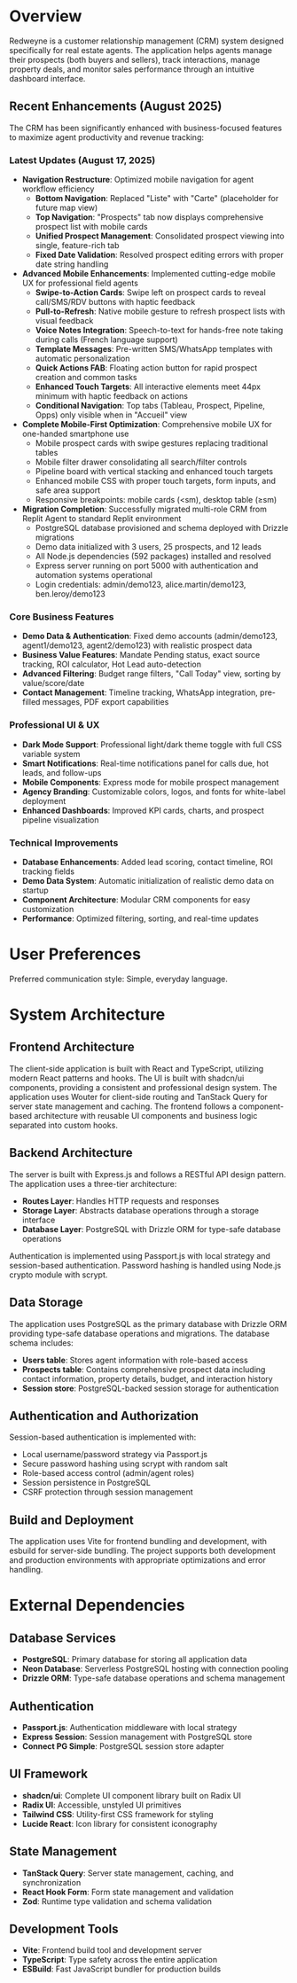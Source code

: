 # Overview

Redweyne is a customer relationship management (CRM) system designed specifically for real estate agents. The application helps agents manage their prospects (both buyers and sellers), track interactions, manage property deals, and monitor sales performance through an intuitive dashboard interface.

## Recent Enhancements (August 2025)

The CRM has been significantly enhanced with business-focused features to maximize agent productivity and revenue tracking:

### Latest Updates (August 17, 2025)
- **Navigation Restructure**: Optimized mobile navigation for agent workflow efficiency
  - **Bottom Navigation**: Replaced "Liste" with "Carte" (placeholder for future map view)
  - **Top Navigation**: "Prospects" tab now displays comprehensive prospect list with mobile cards
  - **Unified Prospect Management**: Consolidated prospect viewing into single, feature-rich tab
  - **Fixed Date Validation**: Resolved prospect editing errors with proper date string handling
- **Advanced Mobile Enhancements**: Implemented cutting-edge mobile UX for professional field agents
  - **Swipe-to-Action Cards**: Swipe left on prospect cards to reveal call/SMS/RDV buttons with haptic feedback
  - **Pull-to-Refresh**: Native mobile gesture to refresh prospect lists with visual feedback
  - **Voice Notes Integration**: Speech-to-text for hands-free note taking during calls (French language support)
  - **Template Messages**: Pre-written SMS/WhatsApp templates with automatic personalization
  - **Quick Actions FAB**: Floating action button for rapid prospect creation and common tasks
  - **Enhanced Touch Targets**: All interactive elements meet 44px minimum with haptic feedback on actions
  - **Conditional Navigation**: Top tabs (Tableau, Prospect, Pipeline, Opps) only visible when in "Accueil" view
- **Complete Mobile-First Optimization**: Comprehensive mobile UX for one-handed smartphone use
  - Mobile prospect cards with swipe gestures replacing traditional tables
  - Mobile filter drawer consolidating all search/filter controls
  - Pipeline board with vertical stacking and enhanced touch targets
  - Enhanced mobile CSS with proper touch targets, form inputs, and safe area support
  - Responsive breakpoints: mobile cards (<sm), desktop table (≥sm)
- **Migration Completion**: Successfully migrated multi-role CRM from Replit Agent to standard Replit environment
  - PostgreSQL database provisioned and schema deployed with Drizzle migrations
  - Demo data initialized with 3 users, 25 prospects, and 12 leads
  - All Node.js dependencies (592 packages) installed and resolved
  - Express server running on port 5000 with authentication and automation systems operational
  - Login credentials: admin/demo123, alice.martin/demo123, ben.leroy/demo123

### Core Business Features
- **Demo Data & Authentication**: Fixed demo accounts (admin/demo123, agent1/demo123, agent2/demo123) with realistic prospect data
- **Business Value Features**: Mandate Pending status, exact source tracking, ROI calculator, Hot Lead auto-detection
- **Advanced Filtering**: Budget range filters, "Call Today" view, sorting by value/score/date
- **Contact Management**: Timeline tracking, WhatsApp integration, pre-filled messages, PDF export capabilities

### Professional UI & UX
- **Dark Mode Support**: Professional light/dark theme toggle with full CSS variable system
- **Smart Notifications**: Real-time notifications panel for calls due, hot leads, and follow-ups
- **Mobile Components**: Express mode for mobile prospect management
- **Agency Branding**: Customizable colors, logos, and fonts for white-label deployment
- **Enhanced Dashboards**: Improved KPI cards, charts, and prospect pipeline visualization

### Technical Improvements
- **Database Enhancements**: Added lead scoring, contact timeline, ROI tracking fields
- **Demo Data System**: Automatic initialization of realistic demo data on startup
- **Component Architecture**: Modular CRM components for easy customization
- **Performance**: Optimized filtering, sorting, and real-time updates

# User Preferences

Preferred communication style: Simple, everyday language.

# System Architecture

## Frontend Architecture
The client-side application is built with React and TypeScript, utilizing modern React patterns and hooks. The UI is built with shadcn/ui components, providing a consistent and professional design system. The application uses Wouter for client-side routing and TanStack Query for server state management and caching. The frontend follows a component-based architecture with reusable UI components and business logic separated into custom hooks.

## Backend Architecture
The server is built with Express.js and follows a RESTful API design pattern. The application uses a three-tier architecture:
- **Routes Layer**: Handles HTTP requests and responses
- **Storage Layer**: Abstracts database operations through a storage interface
- **Database Layer**: PostgreSQL with Drizzle ORM for type-safe database operations

Authentication is implemented using Passport.js with local strategy and session-based authentication. Password hashing is handled using Node.js crypto module with scrypt.

## Data Storage
The application uses PostgreSQL as the primary database with Drizzle ORM providing type-safe database operations and migrations. The database schema includes:
- **Users table**: Stores agent information with role-based access
- **Prospects table**: Contains comprehensive prospect data including contact information, property details, budget, and interaction history
- **Session store**: PostgreSQL-backed session storage for authentication

## Authentication and Authorization
Session-based authentication is implemented with:
- Local username/password strategy via Passport.js
- Secure password hashing using scrypt with random salt
- Role-based access control (admin/agent roles)
- Session persistence in PostgreSQL
- CSRF protection through session management

## Build and Deployment
The application uses Vite for frontend bundling and development, with esbuild for server-side bundling. The project supports both development and production environments with appropriate optimizations and error handling.

# External Dependencies

## Database Services
- **PostgreSQL**: Primary database for storing all application data
- **Neon Database**: Serverless PostgreSQL hosting with connection pooling
- **Drizzle ORM**: Type-safe database operations and schema management

## Authentication
- **Passport.js**: Authentication middleware with local strategy
- **Express Session**: Session management with PostgreSQL store
- **Connect PG Simple**: PostgreSQL session store adapter

## UI Framework
- **shadcn/ui**: Complete UI component library built on Radix UI
- **Radix UI**: Accessible, unstyled UI primitives
- **Tailwind CSS**: Utility-first CSS framework for styling
- **Lucide React**: Icon library for consistent iconography

## State Management
- **TanStack Query**: Server state management, caching, and synchronization
- **React Hook Form**: Form state management and validation
- **Zod**: Runtime type validation and schema validation

## Development Tools
- **Vite**: Frontend build tool and development server
- **TypeScript**: Type safety across the entire application
- **ESBuild**: Fast JavaScript bundler for production builds